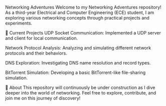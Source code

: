 Networking Adventures
Welcome to my Networking Adventures repository! As a third-year Electrical and Computer Engineering (ECE) student, I am exploring various networking concepts through practical projects and experiments.

🚀 Current Projects
UDP Socket Communication:
Implemented a UDP server and client for local communication.

Network Protocol Analysis:
Analyzing and simulating different network protocols and their behaviors.

DNS Exploration:
Investigating DNS name resolution and record types.

BitTorrent Simulation:
Developing a basic BitTorrent-like file-sharing simulation.

📖 About
This repository will continuously be under construction as I dive deeper into the world of networking. Feel free to explore, contribute, and join me on this journey of discovery!







